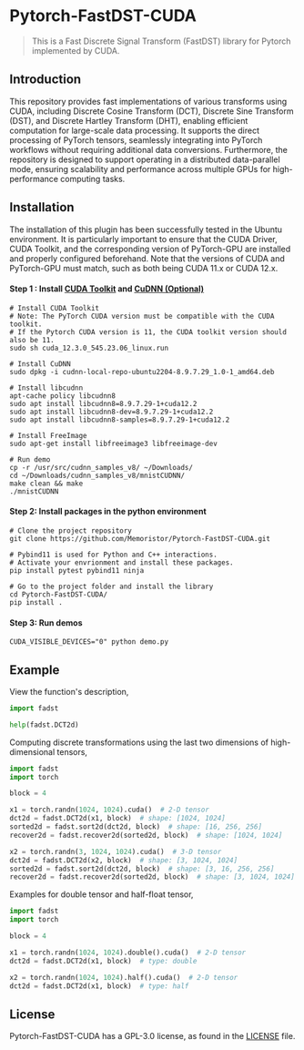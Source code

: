 # Pytorch-FastDST-CUDA

> This is a Fast Discrete Signal Transform (FastDST) library for Pytorch implemented by CUDA.

## Introduction

This repository provides fast implementations of various transforms using CUDA, including Discrete Cosine Transform (DCT), Discrete Sine Transform (DST), and Discrete Hartley Transform (DHT), enabling efficient computation for large-scale data processing. It supports the direct processing of PyTorch tensors, seamlessly integrating into PyTorch workflows without requiring additional data conversions. Furthermore, the repository is designed to support operating in a distributed data-parallel mode, ensuring scalability and performance across multiple GPUs for high-performance computing tasks.

## Installation

The installation of this plugin has been successfully tested in the Ubuntu environment. It is particularly important to ensure that the CUDA Driver, CUDA Toolkit, and the corresponding version of PyTorch-GPU are installed and properly configured beforehand. Note that the versions of CUDA and PyTorch-GPU must match, such as both being CUDA 11.x or CUDA 12.x.

#### Step 1 : Install [CUDA Toolkit](https://developer.nvidia.com/cuda-downloads) and [CuDNN (Optional)](https://developer.nvidia.com/cudnn-downloads)

```shell
# Install CUDA Toolkit
# Note: The PyTorch CUDA version must be compatible with the CUDA toolkit. 
# If the Pytorch CUDA version is 11, the CUDA toolkit version should also be 11.
sudo sh cuda_12.3.0_545.23.06_linux.run

# Install CuDNN 
sudo dpkg -i cudnn-local-repo-ubuntu2204-8.9.7.29_1.0-1_amd64.deb

# Install libcudnn
apt-cache policy libcudnn8
sudo apt install libcudnn8=8.9.7.29-1+cuda12.2
sudo apt install libcudnn8-dev=8.9.7.29-1+cuda12.2
sudo apt install libcudnn8-samples=8.9.7.29-1+cuda12.2

# Install FreeImage
sudo apt-get install libfreeimage3 libfreeimage-dev

# Run demo
cp -r /usr/src/cudnn_samples_v8/ ~/Downloads/
cd ~/Downloads/cudnn_samples_v8/mnistCUDNN/
make clean && make
./mnistCUDNN
```

#### Step 2: Install packages in the python environment

```shell
# Clone the project repository
git clone https://github.com/Memoristor/Pytorch-FastDST-CUDA.git

# Pybind11 is used for Python and C++ interactions. 
# Activate your envrionment and install these packages.
pip install pytest pybind11 ninja

# Go to the project folder and install the library
cd Pytorch-FastDST-CUDA/
pip install .
```

#### Step 3: Run demos

```shell
CUDA_VISIBLE_DEVICES="0" python demo.py
```

## Example

View the function's description,
```python
import fadst

help(fadst.DCT2d)
```

Computing discrete transformations using the last two dimensions of high-dimensional tensors,

```python
import fadst
import torch

block = 4

x1 = torch.randn(1024, 1024).cuda()  # 2-D tensor
dct2d = fadst.DCT2d(x1, block)  # shape: [1024, 1024]
sorted2d = fadst.sort2d(dct2d, block)  # shape: [16, 256, 256]
recover2d = fadst.recover2d(sorted2d, block)  # shape: [1024, 1024]

x2 = torch.randn(3, 1024, 1024).cuda()  # 3-D tensor
dct2d = fadst.DCT2d(x2, block)  # shape: [3, 1024, 1024]
sorted2d = fadst.sort2d(dct2d, block)  # shape: [3, 16, 256, 256]
recover2d = fadst.recover2d(sorted2d, block)  # shape: [3, 1024, 1024]
```

Examples for double tensor and half-float tensor,
```python
import fadst
import torch

block = 4

x1 = torch.randn(1024, 1024).double().cuda()  # 2-D tensor
dct2d = fadst.DCT2d(x1, block)  # type: double

x2 = torch.randn(1024, 1024).half().cuda()  # 2-D tensor
dct2d = fadst.DCT2d(x1, block)  # type: half
```


## License

Pytorch-FastDST-CUDA has a GPL-3.0 license, as found in the [LICENSE](./LICENSE) file.

